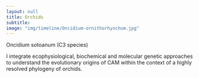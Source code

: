 ```yaml
---
layout: null
title: Orchids
subtitle:
image: "img/timeline/Oncidium-ornithorhynchum.jpg"
---
```

<p>Oncidium sotoanum (C3 species)</p>
<p></p>

<p>I integrate ecophysiological, biochemical and molecular genetic approaches to understand the evolutionary origins of CAM within the context of a highly resolved phylogeny of orchids.</p>
